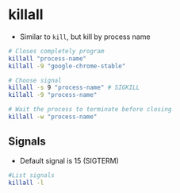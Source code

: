 # killall

- Similar to `kill`, but kill by process name

```sh
# Closes completely program
killall "process-name"
killall -9 "google-chrome-stable"

# Choose signal
killall -s 9 "process-name" # SIGKILL
killall -9 "process-name"

# Wait the process to terminate before closing
killall -w "process-name"
```

## Signals

- Default signal is 15 (SIGTERM)

```sh
#List signals
killall -l
```
